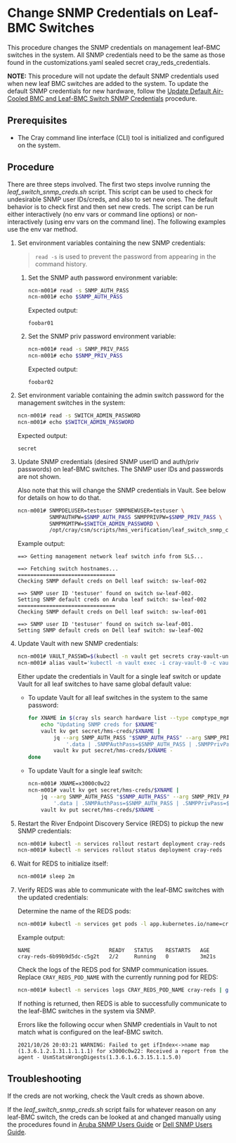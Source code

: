 # Change SNMP Credentials on Leaf-BMC Switches

This procedure changes the SNMP credentials on management leaf-BMC switches in the system. All SNMP credentials need to be the same as those found in the customizations.yaml sealed secret cray_reds_credentials.

**NOTE:** This procedure will not update the default SNMP credentials used when new leaf BMC switches are added to the system. To update the default SNMP credentials for new hardware, follow the [Update Default Air-Cooled BMC and Leaf-BMC Switch SNMP Credentials](Update_Default_Air-Cooled_BMC_and_Leaf_BMC_Switch_SNMP_Credentials.md) procedure.

## Prerequisites

-   The Cray command line interface \(CLI\) tool is initialized and configured on the system.

## Procedure

There are three steps involved. The first two steps involve running the *leaf_switch_snmp_creds.sh* script. This script can be used to check for undesirable SNMP user IDs/creds, and also to set new ones. The default behavior is to check first and then set new creds. The script can be run either interactively (no env vars or command line options) or non-interactively (using env vars on the command line). The following examples use the env var method.

1.  Set environment variables containing the new SNMP credentials:
    > `read -s` is used to prevent the password from appearing in the command history.

    1.  Set the SNMP auth password environment variable:
        ```bash
        ncn-m001# read -s SNMP_AUTH_PASS
        ncn-m001# echo $SNMP_AUTH_PASS
        ```

        Expected output:
        ```
        foobar01
        ```

    2.  Set the SNMP priv password environment variable:
        ```bash
        ncn-m001# read -s SNMP_PRIV_PASS
        ncn-m001# echo $SNMP_PRIV_PASS
        ```

        Expected output:
        ```
        foobar02
        ```

2. Set environment variable containing the admin switch password for the management switches in the system:
    ```bash
    ncn-m001# read -s SWITCH_ADMIN_PASSWORD
    ncn-m001# echo $SWITCH_ADMIN_PASSWORD
    ```

    Expected output:
    ```
    secret
    ```

3. Update SNMP credentials (desired SNMP userID and auth/priv passwords) on leaf-BMC switches. The SNMP user IDs and passwords are not shown.

   Also note that this will change the SNMP credentials in Vault. See below for details on how to do that.

   ```bash
   ncn-m001# SNMPDELUSER=testuser SNMPNEWUSER=testuser \
             SNMPAUTHPW=$SNMP_AUTH_PASS SNMPPRIVPW=$SNMP_PRIV_PASS \
             SNMPMGMTPW=$SWITCH_ADMIN_PASSWORD \
             /opt/cray/csm/scripts/hms_verification/leaf_switch_snmp_creds.sh
   ```

   Example output:

   ```
   ==> Getting management network leaf switch info from SLS...

   ==> Fetching switch hostnames...
   ===============================
   Checking SNMP default creds on Dell leaf switch: sw-leaf-002

   ==> SNMP user ID 'testuser' found on switch sw-leaf-002.
   Setting SNMP default creds on Aruba leaf switch: sw-leaf-002
   ===============================
   Checking SNMP default creds on Dell leaf switch: sw-leaf-001

   ==> SNMP user ID 'testuser' found on switch sw-leaf-001.
   Setting SNMP default creds on Dell leaf switch: sw-leaf-002

   ```

4.  Update Vault with new SNMP credentials:

    ```bash
    ncn-m001# VAULT_PASSWD=$(kubectl -n vault get secrets cray-vault-unseal-keys -o json | jq -r '.data["vault-root"]' |  base64 -d)
    ncn-m001# alias vault='kubectl -n vault exec -i cray-vault-0 -c vault -- env VAULT_TOKEN=$VAULT_PASSWD VAULT_ADDR=http://127.0.0.1:8200 VAULT_FORMAT=json vault'
    ```

    Either update the credentials in Vault for a single leaf switch or update Vault for all leaf switches to have same global default value:
    -   To update Vault for all leaf switches in the system to the same password:

        ```bash
        for XNAME in $(cray sls search hardware list --type comptype_mgmt_switch --format json | jq -r .[].Xname); do
            echo "Updating SNMP creds for $XNAME"
            vault kv get secret/hms-creds/$XNAME |
                jq --arg SNMP_AUTH_PASS "$SNMP_AUTH_PASS" --arg SNMP_PRIV_PASS "$SNMP_PRIV_PASS" \
                    '.data | .SNMPAuthPass=$SNMP_AUTH_PASS | .SNMPPrivPass=$SNMP_PRIV_PASS' |
                vault kv put secret/hms-creds/$XNAME -
        done
        ```

    -   To update Vault for a single leaf switch:

        ```bash
        ncn-m001# XNAME=x3000c0w22
        ncn-m001# vault kv get secret/hms-creds/$XNAME |
            jq --arg SNMP_AUTH_PASS "$SNMP_AUTH_PASS" --arg SNMP_PRIV_PASS "$SNMP_PRIV_PASS" \
                '.data | .SNMPAuthPass=$SNMP_AUTH_PASS | .SNMPPrivPass=$SNMP_PRIV_PASS' |
            vault kv put secret/hms-creds/$XNAME -
        ```



5.  Restart the River Endpoint Discovery Service (REDS) to pickup the new SNMP credentials:

    ```bash
    ncn-m001# kubectl -n services rollout restart deployment cray-reds
    ncn-m001# kubectl -n services rollout status deployment cray-reds
    ```

6.  Wait for REDS to initialize itself:

    ```bash
    ncn-m001# sleep 2m
    ```

7.  Verify REDS was able to communicate with the leaf-BMC switches with the updated credentials:

    Determine the name of the REDS pods:

    ```bash
    ncn-m001# kubectl -n services get pods -l app.kubernetes.io/name=cray-reds
    ```

    Example output:

    ```
    NAME                         READY   STATUS    RESTARTS   AGE
    cray-reds-6b99b9d5dc-c5g2t   2/2     Running   0          3m21s
    ```

    Check the logs of the REDS pod for SNMP communication issues. Replace `CRAY_REDS_POD_NAME` with the currently running pod for REDS:

    ```bash
    ncn-m001# kubectl -n services logs CRAY_REDS_POD_NAME cray-reds | grep "Failed to get ifIndex<->name map"
    ```

    If nothing is returned, then REDS is able to successfully communicate to the leaf-BMC switches in the system via SNMP.

    Errors like the following occur when SNMP credentials in Vault to not match what is configured on the leaf-BMC switch.

    ```
    2021/10/26 20:03:21 WARNING: Failed to get ifIndex<->name map (1.3.6.1.2.1.31.1.1.1.1) for x3000c0w22: Received a report from the agent - UsmStatsWrongDigests(1.3.6.1.6.3.15.1.1.5.0)
    ```

## Troubleshooting

If the creds are not working, check the Vault creds as shown above.

If the *leaf_switch_snmp_creds.sh* script fails for whatever reason on any
leaf-BMC switch, the creds can be looked at and changed manually using the
procedures found in [Aruba SNMP Users Guide](../../operations/network/management_network/aruba/snmpv3_users.md) or [Dell SNMP Users Guide](../../operations/network/management_network/dell/snmpv3_users.md).
